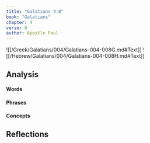 ```yaml
---
title: "Galatians 4:8"
book: "Galatians"
chapter: 4
verse: 8
author: Apostle Paul
---
```

![[/Greek/Galatians/004/Galatians-004-008G.md#Text]]
![[/Hebrew/Galatians/004/Galatians-004-008H.md#Text]]

## Analysis

#### Words

#### Phrases

#### Concepts

## Reflections
